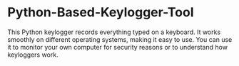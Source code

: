 # Python-Based-Keylogger-Tool
This Python keylogger records everything typed on a keyboard. It works smoothly on different operating systems, making it easy to use. You can use it to monitor your own computer for security reasons or to understand how keyloggers work.
